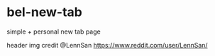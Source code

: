 # bel-new-tab
simple + personal new tab page


header img credit @LennSan
https://www.reddit.com/user/LennSan/
